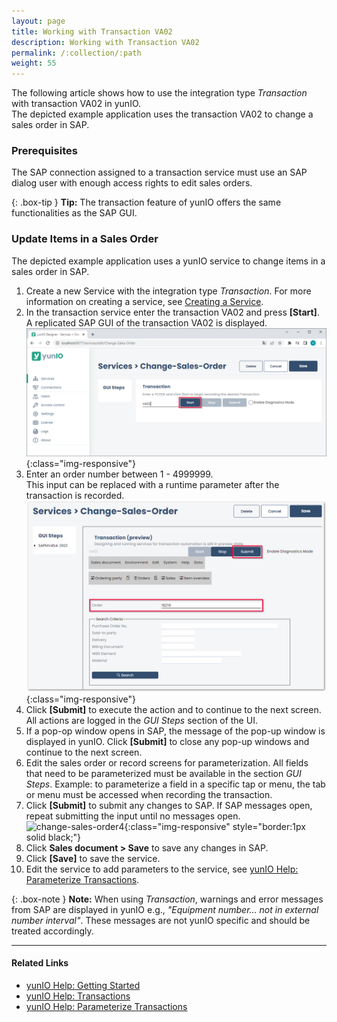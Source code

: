 ```yaml
---
layout: page
title: Working with Transaction VA02
description: Working with Transaction VA02
permalink: /:collection/:path
weight: 55
---
```


The following article shows how to use the integration type *Transaction* with transaction VA02 in yunIO.<br>
The depicted example application uses the transaction VA02 to change a sales order in SAP.

### Prerequisites

The SAP connection assigned to a transaction service must use an SAP dialog user with enough access rights to edit sales orders. 

{: .box-tip }
**Tip:** The transaction feature of yunIO offers the same functionalities as the SAP GUI. 
  

### Update Items in a Sales Order

The depicted example application uses a yunIO service to change items in a sales order in SAP.

1. Create a new Service with the integration type *Transaction*. For more information on creating a service, see [Creating a Service](https://help.theobald-software.com/en/yunio/getting-started#creating-a-service).
2. In the transaction service enter the transaction VA02 and press **[Start]**. A replicated SAP GUI of the transaction VA02 is displayed.
![change-sales-order](/img/contents/yunio/change-sales-order.png){:class="img-responsive"}
3. Enter an order number between 1 - 4999999.<br>
This input can be replaced with a runtime parameter after the transaction is recorded.
![change-sales-order2](/img/contents/yunio/change-sales-order2.png){:class="img-responsive"}
4. Click **[Submit]** to execute the action and to continue to the next screen. All actions are logged in the *GUI Steps* section of the UI.
5. If a pop-op window opens in SAP, the message of the pop-up window is displayed in yunIO. Click **[Submit]** to close any pop-up windows and continue to the next screen.
6. Edit the sales order or record screens for parameterization.
All fields that need to be parameterized must be available in the section *GUI Steps*. Example: to parameterize a field in a specific tap or menu, the tab or menu must be accessed when recording the transaction.
7. Click **[Submit]** to submit any changes to SAP. If SAP messages open, repeat submitting the input until no messages open.<br>
![change-sales-order4](/img/contents/yunio/va02.gif){:class="img-responsive" style="border:1px solid black;"}
8. Click **Sales document > Save** to save any changes in SAP.
9. Click **[Save]** to save the service.<br>
10. Edit the service to add parameters to the service, see [yunIO Help: Parameterize Transactions](https://help.theobald-software.com/en/yunio/transactions#parameterize-transactions).


{: .box-note }
**Note:** When using *Transaction*, warnings and error messages from SAP are displayed in yunIO e.g., *"Equipment number... not in external number interval"*.
These messages are not yunIO specific and should be treated accordingly.

******

#### Related Links
- [yunIO Help: Getting Started](https://help.theobald-software.com/en/yunio/getting-started)
- [yunIO Help: Transactions](https://help.theobald-software.com/en/yunio/transactions)
- [yunIO Help: Parameterize Transactions](https://help.theobald-software.com/en/yunio/transactions#parameterize-transactions)
